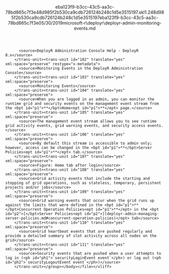 <?xml version="1.0"?><xliff version="1.2" xmlns="urn:oasis:names:tc:xliff:document:1.2" xmlns:xsi="http://www.w3.org/2001/XMLSchema-instance" xsi:schemaLocation="urn:oasis:names:tc:xliff:document:1.2 xliff-core-1.2-transitional.xsd"><file datatype="xml" original="deployr-admin-monitoring-events.md" source-language="en-US" target-language="en-US"><header><tool tool-id="mdxliff" tool-name="mdxliff" tool-version="1.0-8ab897d" tool-company="Microsoft" /><xliffext:skl_file_name xmlns:xliffext="urn:microsoft:content:schema:xliffextensions">eba123f9-b3cc-43c5-aa3c-78bd865c7f3e48d985f2b530ca9cdb726124b248c1d5e3515197.skl</xliffext:skl_file_name><xliffext:version xmlns:xliffext="urn:microsoft:content:schema:xliffextensions">1.2</xliffext:version><xliffext:ms.openlocfilehash xmlns:xliffext="urn:microsoft:content:schema:xliffextensions">48d985f2b530ca9cdb726124b248c1d5e3515197</xliffext:ms.openlocfilehash><xliffext:ms.sourcegitcommit xmlns:xliffext="urn:microsoft:content:schema:xliffextensions">eba123f9-b3cc-43c5-aa3c-78bd865c7f3e</xliffext:ms.sourcegitcommit><xliffext:ms.lasthandoff xmlns:xliffext="urn:microsoft:content:schema:xliffextensions">05/30/2019</xliffext:ms.lasthandoff><xliffext:ms.openlocfilepath xmlns:xliffext="urn:microsoft:content:schema:xliffextensions">microsoft-r\deployr\deployr-admin-monitoring-events.md</xliffext:ms.openlocfilepath></header><body><group id="content" extype="content"><trans-unit id="101" translate="yes" xml:space="preserve" restype="x-metadata">
          <source>DeployR Administration Console Help - DeployR 8.x</source>
        </trans-unit><trans-unit id="102" translate="yes" xml:space="preserve" restype="x-metadata">
          <source>Monitoring Events in the DeployR Administration Console</source>
        </trans-unit><trans-unit id="103" translate="yes" xml:space="preserve">
          <source>Monitoring Events</source>
        </trans-unit><trans-unit id="104" translate="yes" xml:space="preserve">
          <source>When you are logged in as admin, you can monitor the runtime grid and security events on the management event stream from the <bpt id="p1">**</bpt>Home<ept id="p1">**</ept> page.</source>
        </trans-unit><trans-unit id="105" translate="yes" xml:space="preserve">
          <source>The management event stream allows you to see runtime grid activity events, grid warning events, and security access events.</source>
        </trans-unit><trans-unit id="106" translate="yes" xml:space="preserve">
          <source>By default this stream is accessible to admin only; however, access can be changed in the <bpt id="p1">**</bpt>Server Policies<ept id="p1">**</ept> tab.</source>
        </trans-unit><trans-unit id="107" translate="yes" xml:space="preserve">
          <source>Figure: Home tab after login</source>
        </trans-unit><trans-unit id="108" translate="yes" xml:space="preserve">
          <source>Grid activity events that include the starting and stopping of grid operations, such as stateless, temporary, persistent projects and/or jobs</source>
        </trans-unit><trans-unit id="109" translate="yes" xml:space="preserve">
          <source>Grid warning events that occur when the grid runs up against the limits that were defined in the <bpt id="p1">**</bpt>Concurrent Operation Policies<ept id="p1">**</ept> in the <bpt id="p2">[</bpt>Server Policies<ept id="p2">](deployr-admin-managing-server-policies.md#concurrent-operation-policies)</ept> tab</source>
        </trans-unit><trans-unit id="110" translate="yes" xml:space="preserve">
          <source>Grid heartbeat events that are pushed regularly and provide a detailed summary of slot activity across all nodes on the grid</source>
        </trans-unit><trans-unit id="111" translate="yes" xml:space="preserve">
          <source>Security events that are pushed when a user attempts to log in (<ph id="ph1">`securityLoginEvent event`</ph>) or log out (<ph id="ph2">`securityLogoutEvent event`</ph>)</source>
        </trans-unit></group></body></file></xliff>